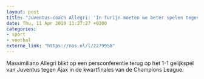 ```yaml
---
layout: post
title: "Juventus-coach Allegri: 'In Turijn moeten we beter spelen tegen Ajax'"
date: Thu, 11 Apr 2019 11:27:27 +0200
categories: 
- sport 
- voetbal 
externe_link: "https://nos.nl/l/2279958"
---
```


Massimiliano Allegri blikt op een persconferentie terug op het 1-1 gelijkspel van Juventus tegen Ajax in de kwartfinales van de Champions League.
